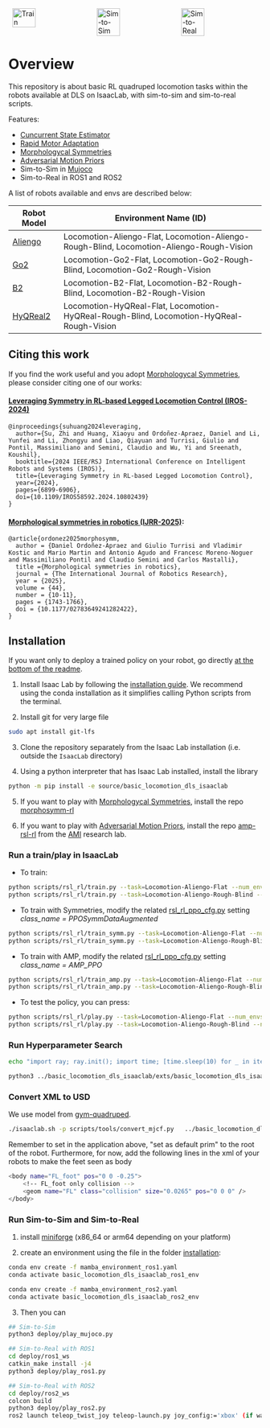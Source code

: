 <div style="display: flex; justify-content: space-around;">
  <img src="./gifs/train.gif" alt="Train" width="30%">
  <img src="./gifs/sim-to-sim.gif" alt="Sim-to-Sim" width="30%">
  <img src="./gifs/sim-to-real.gif" alt="Sim-to-Real" width="30%">
</div>

# Overview

This repository is about basic RL quadruped locomotion tasks within the robots available at DLS on IsaacLab, with sim-to-sim and sim-to-real scripts. 

Features:
- [Cuncurrent State Estimator](https://arxiv.org/pdf/2202.05481)
- [Rapid Motor Adaptation](https://arxiv.org/pdf/2107.04034)
- [Morphologycal Symmetries](https://arxiv.org/pdf/2403.17320) 
- [Adversarial Motion Priors](https://arxiv.org/pdf/2104.02180)
- Sim-to-Sim in [Mujoco](https://github.com/google-deepmind/mujoco)
- Sim-to-Real in ROS1 and ROS2

A list of robots available and envs are described below:

| Robot Model         | Environment Name (ID)                                      |
|---------------------|------------------------------------------------------------|
| [Aliengo](https://github.com/iit-DLSLab/gym-quadruped/tree/master/gym_quadruped/robot_model/aliengo) | Locomotion-Aliengo-Flat, Locomotion-Aliengo-Rough-Blind, Locomotion-Aliengo-Rough-Vision
| [Go2](https://github.com/iit-DLSLab/gym-quadruped/tree/master/gym_quadruped/robot_model/go2) | Locomotion-Go2-Flat, Locomotion-Go2-Rough-Blind, Locomotion-Go2-Rough-Vision |
| [B2](https://github.com/iit-DLSLab/gym-quadruped/tree/master/gym_quadruped/robot_model/b2) | Locomotion-B2-Flat, Locomotion-B2-Rough-Blind, Locomotion-B2-Rough-Vision |
| [HyQReal2](https://github.com/iit-DLSLab/gym-quadruped/tree/master/gym_quadruped/robot_model/hyqreal2) | Locomotion-HyQReal-Flat, Locomotion-HyQReal-Rough-Blind, Locomotion-HyQReal-Rough-Vision |


## Citing this work

If you find the work useful and you adopt [Morphologycal Symmetries](https://arxiv.org/pdf/2403.17320), please consider citing one of our works:

#### [Leveraging Symmetry in RL-based Legged Locomotion Control (IROS-2024)](https://arxiv.org/pdf/2403.17320)

```
@inproceedings{suhuang2024leveraging,
  author={Su, Zhi and Huang, Xiaoyu and Ordoñez-Apraez, Daniel and Li, Yunfei and Li, Zhongyu and Liao, Qiayuan and Turrisi, Giulio and Pontil, Massimiliano and Semini, Claudio and Wu, Yi and Sreenath, Koushil},
  booktitle={2024 IEEE/RSJ International Conference on Intelligent Robots and Systems (IROS)}, 
  title={Leveraging Symmetry in RL-based Legged Locomotion Control}, 
  year={2024},
  pages={6899-6906},
  doi={10.1109/IROS58592.2024.10802439}
}
```

#### [Morphological symmetries in robotics (IJRR-2025)](https://arxiv.org/pdf/2402.15552):

```
@article{ordonez2025morphosymm,
  author = {Daniel Ordoñez-Apraez and Giulio Turrisi and Vladimir Kostic and Mario Martin and Antonio Agudo and Francesc Moreno-Noguer and Massimiliano Pontil and Claudio Semini and Carlos Mastalli},
  title ={Morphological symmetries in robotics},
  journal = {The International Journal of Robotics Research},
  year = {2025},
  volume = {44},
  number = {10-11},
  pages = {1743-1766},
  doi = {10.1177/02783649241282422},
}
```


## Installation

If you want only to deploy a trained policy on your robot, go directly [at the bottom of the readme](https://github.com/iit-DLSLab/basic-locomotion-dls-isaaclab/tree/main?tab=readme-ov-file#run-sim-to-sim-and-sim-to-real).

1. Install Isaac Lab by following the [installation guide](https://github.com/isaac-sim/IsaacLab). We recommend using the conda installation as it simplifies calling Python scripts from the terminal.

2. Install git for very large file
```bash
sudo apt install git-lfs
```

3. Clone the repository separately from the Isaac Lab installation (i.e. outside the `IsaacLab` directory)


4. Using a python interpreter that has Isaac Lab installed, install the library

```bash
python -m pip install -e source/basic_locomotion_dls_isaaclab
```

5. If you want to play with [Morphologycal Symmetries](https://arxiv.org/pdf/2403.17320), install the repo [morphosymm-rl](https://github.com/iit-DLSLab/morphosymm-rl)

6. If you want to play with [Adversarial Motion Priors](https://arxiv.org/pdf/2104.02180), install the repo [amp-rsl-rl](https://github.com/ami-iit/amp-rsl-rl) from the [AMI](https://github.com/ami-iit) research lab.

### Run a train/play in IsaacLab

- To train:

```bash
python scripts/rsl_rl/train.py --task=Locomotion-Aliengo-Flat --num_envs=4096 --headless
python scripts/rsl_rl/train.py --task=Locomotion-Aliengo-Rough-Blind --num_envs=4096 --headless
```

- To train with Symmetries, modify the related [rsl_rl_ppo_cfg.py](https://github.com/iit-DLSLab/basic-locomotion-dls-isaaclab/blob/devel/source/basic_locomotion_dls_isaaclab/basic_locomotion_dls_isaaclab/tasks/locomotion/agents/rsl_rl_ppo_cfg.py) setting *class_name = PPOSymmDataAugmented*
```bash
python scripts/rsl_rl/train_symm.py --task=Locomotion-Aliengo-Flat --num_envs=4096 --headless
python scripts/rsl_rl/train_symm.py --task=Locomotion-Aliengo-Rough-Blind --num_envs=4096 --headless
```

- To train with AMP, modify the related [rsl_rl_ppo_cfg.py](https://github.com/iit-DLSLab/basic-locomotion-dls-isaaclab/blob/devel/source/basic_locomotion_dls_isaaclab/basic_locomotion_dls_isaaclab/tasks/locomotion/agents/rsl_rl_ppo_cfg.py) setting *class_name = AMP_PPO*
```bash
python scripts/rsl_rl/train_amp.py --task=Locomotion-Aliengo-Flat --num_envs=4096 --headless
python scripts/rsl_rl/train_amp.py --task=Locomotion-Aliengo-Rough-Blind --num_envs=4096 --headless
```

- To test the policy, you can press:
```bash
python scripts/rsl_rl/play.py --task=Locomotion-Aliengo-Flat --num_envs=16
python scripts/rsl_rl/play.py --task=Locomotion-Aliengo-Rough-Blind --num_envs=16
```


### Run Hyperparameter Search

```bash
echo "import ray; ray.init(); import time; [time.sleep(10) for _ in iter(int, 1)]" | python3 (TERMINAL 1)
```

```bash
python3 ../basic_locomotion_dls_isaaclab/exts/basic_locomotion_dls_isaaclab/basic_locomotion_dls_isaaclab/hyperparameter_tuning/tuner.py --run_mode local --cfg_file ../basic_locomotion_dls_isaaclab/exts/basic_locomotion_dls_isaaclab/basic_locomotion_dls_isaaclab/hyperparameter_tuning/locomotion_aliengo_cfg.py --cfg_class LocomotionAliengoFlatTuner (TERMINAL 2)
```


### Convert XML to USD
We use model from [gym-quadruped](https://github.com/iit-DLSLab/gym-quadruped).

```bash
./isaaclab.sh -p scripts/tools/convert_mjcf.py   ../basic_locomotion_dls_isaaclab/scripts/sim_to_sim_mujoco/gym-quadruped/gym_quadruped/robot_model/aliengo/aliengo.xml   ../aliengo.usd   --import-sites   --make-instanceable
```

Remember to set in the application above, "set as default prim" to the root of the robot. Furthermore, for now, add the following lines in the xml of your robots to make the feet seen as body

```bash
<body name="FL_foot" pos="0 0 -0.25">
    <!-- FL_foot only collision -->
    <geom name="FL" class="collision" size="0.0265" pos="0 0 0" />
</body>
```


### Run Sim-to-Sim and Sim-to-Real

1. install [miniforge](https://github.com/conda-forge/miniforge/releases) (x86_64 or arm64 depending on your platform)

2. create an environment using the file in the folder [installation](https://github.com/iit-DLSLab/basic-locomotion-dls-isaaclab/tree/main/installation):


```bash
conda env create -f mamba_environment_ros1.yaml
conda activate basic_locomotion_dls_isaaclab_ros1_env

conda env create -f mamba_environment_ros2.yaml
conda activate basic_locomotion_dls_isaaclab_ros2_env
```

3. Then you can 

```bash
## Sim-to-Sim
python3 deploy/play_mujoco.py

## Sim-to-Real with ROS1
cd deploy/ros1_ws
catkin_make install -j4
python3 deploy/play_ros1.py

## Sim-to-Real with ROS2
cd deploy/ros2_ws
colcon build
python3 deploy/play_ros2.py 
ros2 launch teleop_twist_joy teleop-launch.py joy_config:='xbox' (if want joystick)
```
